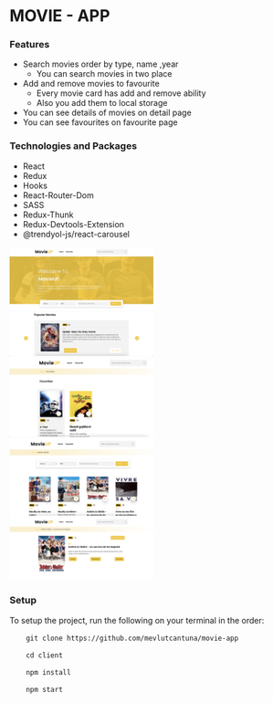 # MOVIE - APP

### Features
- Search movies order by type, name ,year 
  - You can search movies in two place
- Add and remove movies to favourite 
  - Every movie card has add and remove ability
  - Also you add them to local storage
- You can see details of movies on detail page
- You can see favourites on favourite page

### Technologies and Packages
- React
- Redux
- Hooks
- React-Router-Dom
- SASS
- Redux-Thunk
- Redux-Devtools-Extension
- @trendyol-js/react-carousel
 
<img src="screen-photos/1.png" alt="img" width="50%"/> 
<img src="screen-photos/2.png" alt="img" width="50%"/>
<img src="screen-photos/4.png" alt="img" width="50%"/>
<img src="screen-photos/5.png" alt="img" width="50%"/>
<img src="screen-photos/6.png" alt="img" width="50%"/>
      

### Setup
To setup the project, run the following on your terminal in the order:

```
    git clone https://github.com/mevlutcantuna/movie-app
```

```
    cd client
```    
```
    npm install
``` 
```
    npm start
